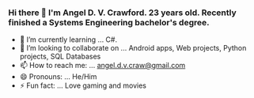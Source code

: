 ### Hi there 👋 I'm Angel D. V. Crawford. 23 years old. Recently finished a Systems Engineering bachelor's degree.

- 🌱 I’m currently learning ... C#.
- 👯 I’m looking to collaborate on ... Android apps, Web projects, Python projects, SQL Databases
- 📫 How to reach me: ... angel.d.v.craw@gmail.com
- 😄 Pronouns: ... He/Him
- ⚡ Fun fact: ... Love gaming and movies

